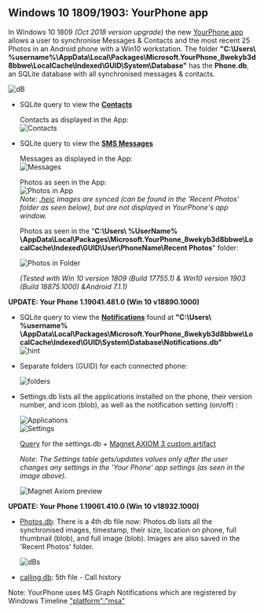 ## Windows 10 1809/1903: YourPhone app ##

In Windows 10 1809 *(Oct 2018 version upgrade)* the new [YourPhone app](https://www.microsoft.com/en-us/p/your-phone/9nmpj99vjbwv?ocid=AID681541_aff_7593_1243925&activetab=pivot:overviewtab) allows a user to synchronise Messages & Contacts and the most recent 25 Photos in an Android phone with a Win10 workstation. The folder **"C:\Users\ %username%\AppData\Local\Packages\Microsoft.YourPhone_8wekyb3d8bbwe\LocalCache\Indexed\GUID\System\Database\"** has the **Phone.db**, an SQLite database with all synchronised messages & contacts.
   
   ![dB](https://raw.githubusercontent.com/kacos2000/Win10/master/YourPhone/PhonedBJPG.JPG)

  * SQLite query to view the [**Contacts**](https://github.com/kacos2000/Win10/blob/master/YourPhone/phonedb_contacts.sql)<br>
  
     Contacts as displayed in the App:<br>
     ![Contacts](https://raw.githubusercontent.com/kacos2000/Win10/master/YourPhone/Contacts.JPG)

   * SQLite query to view the  [**SMS Messages**](https://github.com/kacos2000/Win10/blob/master/YourPhone/phonedb_messages.sql)

     Messages as displayed in the App:<br>
     ![Messages](https://raw.githubusercontent.com/kacos2000/Win10/master/YourPhone/messages.JPG)

     Photos as seen in the App:<br>
     ![Photos in App](https://raw.githubusercontent.com/kacos2000/Win10/master/YourPhone/Photos.JPG)<br>
      *Note: [.heic](https://en.wikipedia.org/wiki/High_Efficiency_Image_File_Format) images are synced (can be found in the 'Recent Photos' folder as seen below), but are not displayed in YourPhone's app window.*

     Photos as seen in the "**C:\Users\ %UserName% \AppData\Local\Packages\Microsoft.YourPhone_8wekyb3d8bbwe\LocalCache\Indexed\GUID\User\PhoneName\Recent Photos**" folder:<br>

     ![Photos in Folder](https://raw.githubusercontent.com/kacos2000/Win10/master/YourPhone/Photos1.JPG)
         
     
     *(Tested with Win 10 version 1809 (Build 17755.1) & Win10 version 1903 (Build 18875.1000) &Android 7.1.1)*<br>

**UPDATE:  Your Phone 1.19041.481.0 (Win 10 v18890.1000)**

   * SQLite query to view the  [**Notifications**](https://github.com/kacos2000/Win10/blob/master/YourPhone/phone_notifications.sql) found at **"C:\Users\ %username% \AppData\Local\Packages\Microsoft.YourPhone_8wekyb3d8bbwe\LocalCache\Indexed\GUID\System\Database\Notifications.db"** <br>
     ![hint](https://raw.githubusercontent.com/kacos2000/Win10/master/YourPhone/notif.JPG)

   * Separate folders (GUID) for each connected phone:<br>
   
     ![folders](https://raw.githubusercontent.com/kacos2000/Win10/master/YourPhone/y1.JPG)
   
   * Settings.db lists all the applications installed on the phone, their version number, and icon (blob), as well as the notification setting (on/off) :</br>
   
     ![Applications](https://raw.githubusercontent.com/kacos2000/Win10/master/YourPhone/y2.JPG)<br>
     ![Settings](https://raw.githubusercontent.com/kacos2000/Win10/master/YourPhone/p3.JPG)<br>
     
      [Query](https://github.com/kacos2000/Win10/blob/master/YourPhone/phone_settings.xml) for the settings.db + [Magnet AXIOM 3 custom artifact](https://github.com/kacos2000/Win10/blob/master/YourPhone/phone_settings.xml) <br>
      
      *Note: The Settings table gets/updates values only after the user changes any settings in the 'Your Phone' app settings (as seen in the image above).* <br>
      
     ![Magnet Axiom preview](https://raw.githubusercontent.com/kacos2000/Win10/master/YourPhone/p1a.JPG)<br>
     
 **UPDATE:  Your Phone 1.19061.410.0 (Win 10 v18932.1000)**  
    
   * [Photos.db](https://github.com/kacos2000/Win10/blob/master/YourPhone/yourphone_photos.sql): There is a 4th db file now: Photos.db lists all the synchronised images, timestamp, their size, location on phone, full thumbnail (blob), and full image (blob). Images are also saved in the 'Recent Photos' folder. </br> 
      
      ![dBs](https://raw.githubusercontent.com/kacos2000/Win10/master/YourPhone/dbs.JPG)
    
   * [calling.db](https://github.com/kacos2000/Win10/blob/master/YourPhone/yourphone_calls.sql): 5th file - Call history
   
   
  Note: YourPhone uses MS Graph Notifications which are registered by Windows Timeline ["platform":"msa"](https://docs.microsoft.com/en-us/windows/project-rome/notifications/how-to-guide-for-windows)
